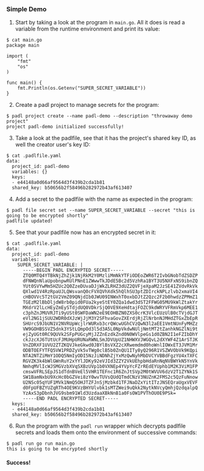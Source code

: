 ### Simple Demo

1) Start by taking a look at the program in `main.go`. All it does is read a variable from the runtime environment and print its value:

```
$ cat main.go
package main

import (
	"fmt"
	"os"
)

func main() {
	fmt.Println(os.Getenv("SUPER_SECRET_VARIABLE"))
}
```


2) Create a padl project to manage secrets for the program:

```
$ padl project create --name padl-demo --description "throwaway demo project"
project padl-demo initialized successfully!
```

3) Take a look at the padlfile, see that it has the project's shared key ID, as well the creator user's key ID:

```
$ cat .padlfile.yaml
data:
  project_id: padl-demo
  variables: {}
  keys:
  - e44148a0d66af9564d3f439b2cda1b81
  shared_key: b50656b2f58496b282972b43af613407
```


4) Add a secret to the padlfile with the name as expected in the program:

```
$ padl file secret set --name SUPER_SECRET_VARIABLE --secret "this is going to be encrypted shortly"
padlfile updated!
```

5) See that your padlfile now has an encrypted secret in it:

```
$ cat .padlfile.yaml
data:
  project_id: padl-demo
  variables:
    SUPER_SECRET_VARIABLE: |
      -----BEGIN PADL ENCRYPTED SECRET-----
      ZTQ0MTQ4YTBkNjZhZjk1NjRkM2Y0MzliMmNkYTFiODEoZWR6T2IvbGNobTdZSDZP
      dFNWQnNlaUpobnpwRUlPNnE1ZWwwTkJDdE5Bc2d5VzhRa1BYT3U5NXFxNS9ibnZQ
      YUt0SVYwMm5HZUc2Q0ZzeDUvaDJjWkZLRHZ3dUZ2QVFjeXpaM2JzSE41ZVdvRkVk
      QXlwd1V4RzRpaUJLQWsvanQ0cFVXQVhXdk5hQlhSU3ptZDIrckNPLzlvb2xmaVI4
      cHBOVVc5T2tGV2VmZ09QNjdIb0JWU09INWxhT0oxbDJtZ2Qzc2F2b0hwdzZPMmZ1
      TGEzM2lBbDljdW8rb0pid0FUa2kyeStEY0ZQa1dwd3dST2FFWG05MU9kWlZtakYr
      MXdrV2lLcHEyZmEySTdjdUQ0VDkrSjQ0VE9XeHdtajFOZC9kdWRYVFRmVkp6MEE1
      c3phZnJMUVRJTi9yUSt0SWFDaWN2eE9EOHBZN0ZXS0crK3VlcEUzUlB0cTVjdGJT
      eVl2NG1jSUU2WDR0dXJzWjJjM3Y2SFhvaGovZXErdjRjZlNrbnNJMHdZTGxZbEpR
      SHUrcS9JbUN1V2NVRUpWcjlrWURxb3crQWcwUGhCVzQwN3l2aEE1VmtNUnFyMHZz
      VW9GOHBSSVZ5dnk3YStLQmpOd3l5d3A5L0NpVkdwNUljNmtMT2tZanhkNGZlNi9t
      ejZyUGt0RC9QUVk2SFpPUGcyMjJZZnEzdkZnd0N0WVlpeGs1d0ZBN2I1eFZIbDhY
      ckJzcXJ6TUtUcFJMUHpURUNaRWNLSmJDVUpUZ1NHWXVJWGQvL2dXYWF4Z1ArSTJK
      VnZDRXF1UVU2ZTZKQVJkeGkwd0JBYlBsVXZ2cXRwemdmd0hoWnlIOWxET3JVM1Mr
      ODBTOEFYTFQ5VW1PRDZyVk5vTWg0clB5b0ZnQU1ITy8yQ296R1VSZWVObVk9KQpi
      NTA2NTZiMmY1ODQ5NmIyODI5NzJiNDNhZjYxMzQwNyhMbDVCYVBBdFgzYU4xTXFC
      RGVZK3k4bWlGWnRuY2xYYlJDKy92eVJId3ZZY2VkUEhpbHdaRnNqNVBWYkN5YnVk
      NmhqMVlIcWJSMGVzbXVqSXBzUVp1b0VXNEp4YVpYcFZrREdEYUphb1M2K3ViM1FP
      cmswVFRLSEpJS1dTdnBVeEl5VHR1TEFnc1R6ZnJtSVp2M0tWVUV6dzV2T1ZYNk1S
      SW1BamNxbU9XcHc0bGZVei8zY0wvTUVsQUdQTmdCNzV3NUZnK2FMS2c5QzFuNnow
      U2NSc05qYUF1MVk1NmQ5OHJTZFJnSjMzbkd1TFJNaDZxYitITzJNSEQraUgxVEVF
      d0FpUFBZYUZqRTh4OE9KVzBHYUlvbk1sMTZWei9uQkk2NytkNVcyQmhjQzdqalpQ
      YzAxS3pDbnhJVG9sbm91Wld3UzdaaXBkNnB1a0FsOW1PVThOU0E9PSk=
      -----END PADL ENCRYPTED SECRET-----
  keys:
  - e44148a0d66af9564d3f439b2cda1b81
  shared_key: b50656b2f58496b282972b43af613407
```

6) Run the program with the `padl run` wrapper which decrypts padlfile secrets and loads them onto the environment of successive commands:

```
$ padl run go run main.go
this is going to be encrypted shortly
``` 

#### Success!